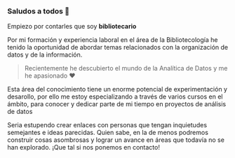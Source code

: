 ### Saludos a todos     👋

Empiezo por contarles que soy **bibliotecario**

Por mi formación y experiencia laboral en el área de la Bibliotecología he tenido la oportunidad de abordar temas relacionados con la organización de datos y de la información.

> Recientemente he descubierto el mundo de la Analítica de Datos y me he apasionado   ❤️

Esta área del conocimiento tiene un enorme potencial de experimentación y desarollo, por ello me estoy especializando a través de varios cursos en el ámbito, para conocer y dedicar parte de mi tiempo en proyectos de análisis de datos

Seria estupendo crear enlaces con personas que tengan inquietudes semejantes e ideas parecidas. Quien sabe, en la de menos podremos construir cosas asombrosas y lograr un avance en áreas que todavía no se han explorado. ¡Que tal si nos ponemos en contacto!



<!--
**dui-explorer/dui-explorer** is a ✨ _special_ ✨ repository because its `README.md` (this file) appears on your GitHub profile.

Here are some ideas to get you started:

- 🔭 I’m currently working on ...
- 🌱 I’m currently learning ...
- 👯 I’m looking to collaborate on ...
- 🤔 I’m looking for help with ...
- 💬 Ask me about ...
- 📫 How to reach me: ...
- 😄 Pronouns: ...
- ⚡ Fun fact: ...
-->
